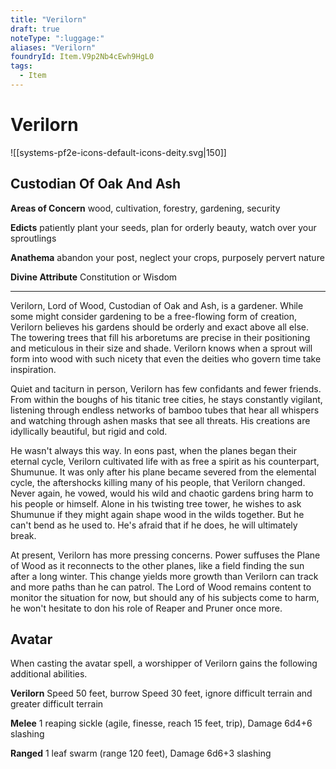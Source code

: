 ```yaml
---
title: "Verilorn"
draft: true
noteType: ":luggage:"
aliases: "Verilorn"
foundryId: Item.V9p2Nb4cEwh9HgL0
tags:
  - Item
---
```


# Verilorn
![[systems-pf2e-icons-default-icons-deity.svg|150]]

## Custodian Of Oak And Ash

**Areas of Concern** wood, cultivation, forestry, gardening, security

**Edicts** patiently plant your seeds, plan for orderly beauty, watch over your sproutlings

**Anathema** abandon your post, neglect your crops, purposely pervert nature

**Divine Attribute** Constitution or Wisdom

* * *

Verilorn, Lord of Wood, Custodian of Oak and Ash, is a gardener. While some might consider gardening to be a free-flowing form of creation, Verilorn believes his gardens should be orderly and exact above all else. The towering trees that fill his arboretums are precise in their positioning and meticulous in their size and shade. Verilorn knows when a sprout will form into wood with such nicety that even the deities who govern time take inspiration.

Quiet and taciturn in person, Verilorn has few confidants and fewer friends. From within the boughs of his titanic tree cities, he stays constantly vigilant, listening through endless networks of bamboo tubes that hear all whispers and watching through ashen masks that see all threats. His creations are idyllically beautiful, but rigid and cold.

He wasn't always this way. In eons past, when the planes began their eternal cycle, Verilorn cultivated life with as free a spirit as his counterpart, Shumunue. It was only after his plane became severed from the elemental cycle, the aftershocks killing many of his people, that Verilorn changed. Never again, he vowed, would his wild and chaotic gardens bring harm to his people or himself. Alone in his twisting tree tower, he wishes to ask Shumunue if they might again shape wood in the wilds together. But he can't bend as he used to. He's afraid that if he does, he will ultimately break.

At present, Verilorn has more pressing concerns. Power suffuses the Plane of Wood as it reconnects to the other planes, like a field finding the sun after a long winter. This change yields more growth than Verilorn can track and more paths than he can patrol. The Lord of Wood remains content to monitor the situation for now, but should any of his subjects come to harm, he won't hesitate to don his role of Reaper and Pruner once more.

## Avatar

When casting the avatar spell, a worshipper of Verilorn gains the following additional abilities.

**Verilorn** Speed 50 feet, burrow Speed 30 feet, ignore difficult terrain and greater difficult terrain

**Melee** 1 reaping sickle (agile, finesse, reach 15 feet, trip), Damage 6d4+6 slashing

**Ranged** 1 leaf swarm (range 120 feet), Damage 6d6+3 slashing
